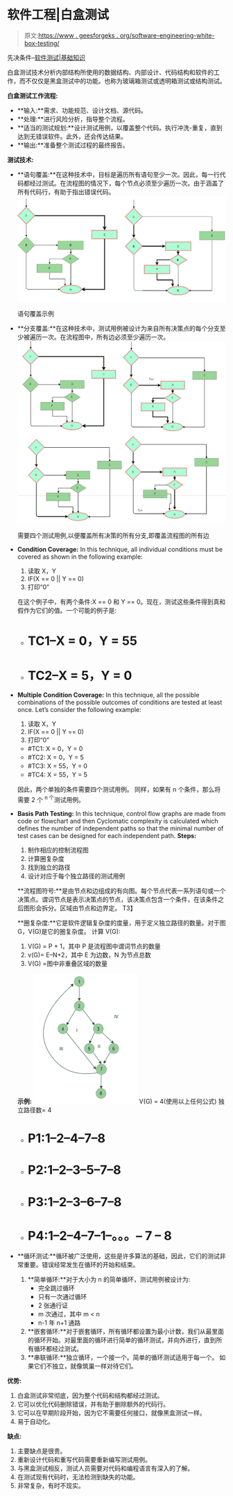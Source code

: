 # 软件工程|白盒测试

> 原文:[https://www . geesforgeks . org/software-engineering-white-box-testing/](https://www.geeksforgeeks.org/software-engineering-white-box-testing/)

先决条件–[软件测试|基础知识](https://www.geeksforgeeks.org/software-testing-basics/)

白盒测试技术分析内部结构所使用的数据结构、内部设计、代码结构和软件的工作，而不仅仅是黑盒测试中的功能。也称为玻璃箱测试或透明箱测试或结构测试。

**白盒测试工作流程:**

*   **输入:**需求、功能规范、设计文档、源代码。
*   **处理:**进行风险分析，指导整个流程。
*   **适当的测试规划:**设计测试用例，以覆盖整个代码。执行冲洗-重复，直到达到无错误软件。此外，还会传达结果。
*   **输出:**准备整个测试过程的最终报告。

**测试技术:**

*   **语句覆盖:**在这种技术中，目标是遍历所有语句至少一次。因此，每一行代码都经过测试。在流程图的情况下，每个节点必须至少遍历一次。由于涵盖了所有代码行，有助于指出错误代码。
    ![Minimum 2 test cases are required so that all the nodes can be traversed at least once](img/5eaf888182a878e14aed83fa1ccdf2f9.png)

    语句覆盖示例

*   **分支覆盖:**在这种技术中，测试用例被设计为来自所有决策点的每个分支至少被遍历一次。在流程图中，所有边必须至少遍历一次。
    ![](img/734d4f3f4f987a69f7f13b0f3a243e8f.png)

    需要四个测试用例,以便覆盖所有决策的所有分支,即覆盖流程图的所有边

*   **Condition Coverage:** In this technique, all individual conditions must be covered as shown in the following example:
    1.  读取 X，Y
    2.  IF(X == 0 || Y == 0)
    3.  打印“0”

    在这个例子中，有两个条件:X == 0 和 Y == 0。现在，测试这些条件得到真和假作为它们的值。一个可能的例子是:

    *   # TC1–X = 0，Y = 55
    *   # TC2–X = 5，Y = 0
*   **Multiple Condition Coverage:** In this technique, all the possible combinations of the possible outcomes of conditions are tested at least once. Let’s consider the following example:
    1.  读取 X，Y
    2.  IF(X == 0 || Y == 0)
    3.  打印“0”
    *   #TC1: X = 0，Y = 0
    *   #TC2: X = 0，Y = 5
    *   #TC3: X = 55，Y = 0
    *   #TC4: X = 55，Y = 5

    因此，两个单独的条件需要四个测试用例。
    同样，如果有 n 个条件，那么将需要 2 个 <sup>n 个</sup>测试用例。

*   **Basis Path Testing:** In this technique, control flow graphs are made from code or flowchart and then Cyclomatic complexity is calculated which defines the number of independent paths so that the minimal number of test cases can be designed for each independent path.
    **Steps:**
    1.  制作相应的控制流程图
    2.  计算圈复杂度
    3.  找到独立的路径
    4.  设计对应于每个独立路径的测试用例

    **流程图符号:**是由节点和边组成的有向图。每个节点代表一系列语句或一个决策点。谓词节点是表示决策点的节点，该决策点包含一个条件，在该条件之后图形会拆分。区域由节点和边界定。
    T3】

    **圈复杂度:**它是软件逻辑复杂度的度量，用于定义独立路径的数量。对于图 G，V(G)是它的圈复杂度。
    计算 V(G):

    1.  V(G) = P + 1，其中 P 是流程图中谓词节点的数量
    2.  v(G)= E–N+2，其中 E 为边数，N 为节点总数
    3.  V(G) =图中非重叠区域的数量

    **示例:**
    ![](img/1c508a08cc67908f8e9c9f3fe5c7ebeb.png)
    V(G) = 4(使用以上任何公式)
    独立路径数= 4

    *   # P1:1–2–4–7–8
    *   # P2:1–2–3–5–7–8
    *   # P3:1–2–3–6–7–8
    *   # P4:1–2–4–7–1–。。。– 7 – 8
*   **循环测试:**循环被广泛使用，这些是许多算法的基础，因此，它们的测试非常重要。错误经常发生在循环的开始和结束。
    1.  **简单循环:**对于大小为 n 的简单循环，测试用例被设计为:
        *   完全跳过循环
        *   只有一次通过循环
        *   2 张通行证
        *   m 次通过，其中 m < n
        *   n-1 年 n+1 通路
    2.  **嵌套循环:**对于嵌套循环，所有循环都设置为最小计数，我们从最里面的循环开始。对最里面的循环进行简单的循环测试，并向外进行，直到所有循环都经过测试。
    3.  **串联循环:**独立循环，一个接一个。简单的循环测试适用于每一个。
        如果它们不独立，就像筑巢一样对待它们。

**优势:**

1.  白盒测试非常彻底，因为整个代码和结构都经过测试。
2.  它可以优化代码删除错误，并有助于删除额外的代码行。
3.  它可以在早期阶段开始，因为它不需要任何接口，就像黑盒测试一样。
4.  易于自动化。

**缺点:**

1.  主要缺点是很贵。
2.  重新设计代码和重写代码需要重新编写测试用例。
3.  与黑盒测试相反，测试人员需要对代码和编程语言有深入的了解。
4.  在测试现有代码时，无法检测到缺失的功能。
5.  非常复杂，有时不现实。